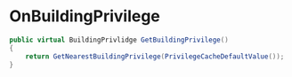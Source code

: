 <Badge type="danger" text="Carbon Compatible"/><Badge type="warning" text="Oxide Compatible"/>
# OnBuildingPrivilege
```csharp
public virtual BuildingPrivlidge GetBuildingPrivilege()
{
	return GetNearestBuildingPrivilege(PrivilegeCacheDefaultValue());
}

```
